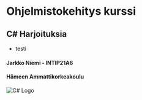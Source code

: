 # Ohjelmistokehitys kurssi
## C# Harjoituksia
- testi

#### Jarkko Niemi - INTIP21A6
#### Hämeen Ammattikorkeakoulu

![C# Logo](https://miro.medium.com/max/300/1*A_Hg7NPIoARg0RmdsVapqg.png)
